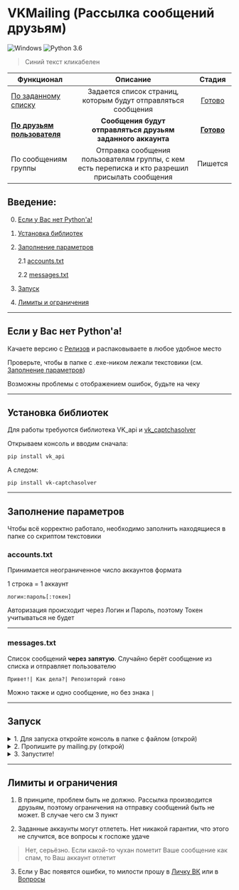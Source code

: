 # VKMailing (Рассылка сообщений друзьям)
![Windows](https://img.shields.io/badge/os-windows-blue)
![Python 3.6](https://img.shields.io/badge/python-3.6+-blue)
> Синий текст кликабелен

 Функционал | Описание | Стадия |
|----------------|:---------:|:---------:
| [По заданному списку](https://github.com/eremeyko/VKMailing/tree/To-List) | Задается список страниц, которым будут отправляться сообщения | [Готово](https://github.com/eremeyko/VKMailing/tree/To-List)
| [**По друзьям пользователя**](https://github.com/eremeyko/VKMailing/edit/To-Friends) | **Сообщения будут отправляться друзьям заданного аккаунта** | [**Готово**](https://github.com/eremeyko/VKMailing/edit/To-Friends)
| По сообщениям группы | Отправка сообщения пользователям группы, с кем есть переписка и кто разрешил присылать сообщения | Пишется

## Введение: 
0. [Если у Вас нет Python'а!](https://github.com/eremeyko/VKMailing#%D0%95%D1%81%D0%BB%D0%B8%20%D1%83%20%D0%92%D0%B0%D1%81%20%D0%BD%D0%B5%D1%82%20Python'%D0%B0!)
1. [Установка библиотек](https://github.com/eremeyko/VKMailing#%D0%A3%D1%81%D1%82%D0%B0%D0%BD%D0%BE%D0%B2%D0%BA%D0%B0-%D0%B1%D0%B8%D0%B1%D0%BB%D0%B8%D0%BE%D1%82%D0%B5%D0%BA)
2. [Заполнение параметров](https://github.com/eremeyko/VKMailing#%D0%97%D0%B0%D0%BF%D0%BE%D0%BB%D0%BD%D0%B5%D0%BD%D0%B8%D0%B5-%D0%BF%D0%B0%D1%80%D0%B0%D0%BC%D0%B5%D1%82%D1%80%D0%BE%D0%B2)

    2.1 [accounts.txt](https://github.com/eremeyko/VKMailing#accountstxt)

    2.2 [messages.txt](https://github.com/eremeyko/VKMailing#messagestxt)

3. [Запуск](https://github.com/eremeyko/VKMailing#%D0%97%D0%B0%D0%BF%D1%83%D1%81%D0%BA)

4. [Лимиты и ограничения](https://github.com/eremeyko/VKMailing#%D0%9B%D0%B8%D0%BC%D0%B8%D1%82%D1%8B-%D0%B8-%D0%BE%D0%B3%D1%80%D0%B0%D0%BD%D0%B8%D1%87%D0%B5%D0%BD%D0%B8%D1%8F)
____
## Если у Вас нет Python'а!
Качаете версию с [Релизов](https://github.com/eremeyko/VKMailing/releases/tag/exe) и распаковываете в любое удобное место 

Проверьте, чтобы в папке с .exe-ником лежали текстовики (см. [Заполнение параметров](https://github.com/eremeyko/VKMailing#%D0%97%D0%B0%D0%BF%D0%BE%D0%BB%D0%BD%D0%B5%D0%BD%D0%B8%D0%B5-%D0%BF%D0%B0%D1%80%D0%B0%D0%BC%D0%B5%D1%82%D1%80%D0%BE%D0%B2))

Возможны проблемы с отображением ошибок, будьте на чеку
____
## Установка библиотек
Для работы требуются библиотека VK_api и [vk_captchasolver](https://github.com/DedInc/vk_captchasolver)

Открываем консоль и вводим сначала:
```
pip install vk_api
```

А следом:
```
pip install vk-captchasolver
```
____
## Заполнение параметров
Чтобы всё корректно работало, необходимо заполнить находящиеся в папке со скриптом текстовики

### accounts.txt
Принимается неограниченное число аккаунтов формата

1 строка = 1 аккаунт
```
логин:пароль[:токен]
```
Авторизация происходит через Логин и Пароль, поэтому Токен учитываться не будет
____
### messages.txt
Список сообщений __через запятую__. Случайно берёт сообщение из списка и отправляет пользователю

```
Привет!| Как дела?| Репозиторий говно
```

Можно также и одно сообщение, но без знака `|`
____
## Запуск
<details>
<summary>1. Для запуска откройте консоль в папке с файлом (открой)</summary>
<img src="https://i.imgur.com/bu5qQne.png">
</details>

<details>
<summary>2. Пропишите py mailing.py (открой)</summary>
<img src="https://i.imgur.com/lNaIpQk.png">
</details>

<details>
<summary>3. Запустите!</summary>
<pre>
    <kbd>Enter</kbd> нажми...
</pre> 
</details>

____
## Лимиты и ограничения
1. В принципе, проблем быть не должно. Рассылка производится друзьям, поэтому ограничения на отправку сообщений быть не может. В случае чего см 3 пункт

2. Заданные аккаунты могут отлететь. Нет никакой гарантии, что этого не случится, все вопросы к госпоже удаче
> Нет, серьёзно. Если какой-то чухан пометит Ваше сообщение как спам, то Ваш аккаунт отлетит 

3. Если у Вас появятся ошибки, то милости прошу в [Личку ВК](https://vk.me/eremey) или в [Вопросы](https://github.com/eremeyko/VKMailing/issues)
